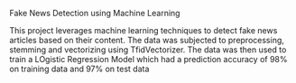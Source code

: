 Fake News Detection using Machine Learning

This project leverages machine learning techniques to detect fake news articles based on their content. The data was subjected to preprocessing, stemming and vectorizing using TfidVectorizer. The data was then used to train a LOgistic Regression Model which had a prediction accuracy of 98% on training data and 97% on test data

